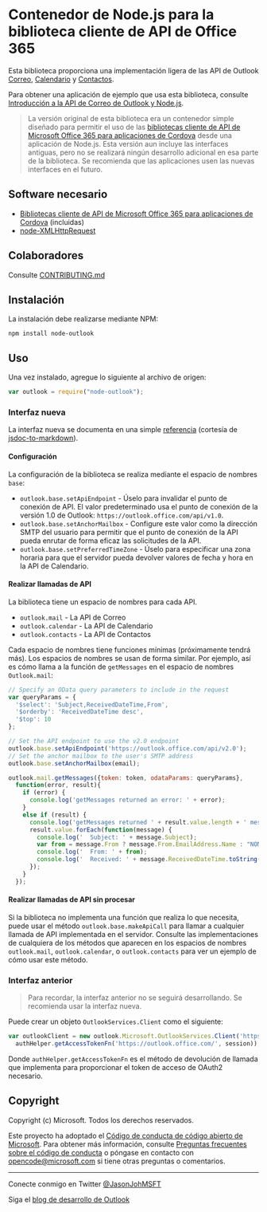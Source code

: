 # Contenedor de Node.js para la biblioteca cliente de API de Office 365

Esta biblioteca proporciona una implementación ligera de las API de Outlook [Correo](https://msdn.microsoft.com/office/office365/APi/mail-rest-operations), [Calendario](https://msdn.microsoft.com/office/office365/APi/calendar-rest-operations) y [Contactos](https://msdn.microsoft.com/office/office365/APi/contacts-rest-operations).

Para obtener una aplicación de ejemplo que usa esta biblioteca, consulte [Introducción a la API de Correo de Outlook y Node.js](https://github.com/jasonjoh/node-tutorial).

> La versión original de esta biblioteca era un contenedor simple diseñado para permitir el uso de las [bibliotecas cliente de API de Microsoft Office 365 para aplicaciones de Cordova](https://www.nuget.org/packages/Microsoft.Office365.ClientLib.JS/) desde una aplicación de Node.js. Esta versión aun incluye las interfaces antiguas, pero no se realizará ningún desarrollo adicional en esa parte de la biblioteca. Se recomienda que las aplicaciones usen las nuevas interfaces en el futuro.

## Software necesario

- [Bibliotecas cliente de API de Microsoft Office 365 para aplicaciones de Cordova](https://www.nuget.org/packages/Microsoft.Office365.ClientLib.JS/) (incluidas)
- [node-XMLHttpRequest](https://github.com/driverdan/node-XMLHttpRequest)

## Colaboradores

Consulte [CONTRIBUTING.md](CONTRIBUTING.md)

## Instalación

La instalación debe realizarse mediante NPM:

```Shell
npm install node-outlook
```

## Uso

Una vez instalado, agregue lo siguiente al archivo de origen:

```js
var outlook = require("node-outlook");
```

### Interfaz nueva

La interfaz nueva se documenta en una simple [referencia](reference/node-outlook.md) (cortesía de [jsdoc-to-markdown](https://github.com/jsdoc2md/jsdoc-to-markdown)).

#### Configuración

La configuración de la biblioteca se realiza mediante el espacio de nombres `base`:

- `outlook.base.setApiEndpoint` - Úselo para invalidar el punto de conexión de API. El valor predeterminado usa el punto de conexión de la versión 1.0 de Outlook: `https://outlook.office.com/api/v1.0`.
- `outlook.base.setAnchorMailbox` - Configure este valor como la dirección SMTP del usuario para permitir que el punto de conexión de la API pueda enrutar de forma eficaz las solicitudes de la API.
- `outlook.base.setPreferredTimeZone` - Úselo para especificar una zona horaria para que el servidor pueda devolver valores de fecha y hora en la API de Calendario.

#### Realizar llamadas de API

La biblioteca tiene un espacio de nombres para cada API.

- `outlook.mail` - La API de Correo
- `outlook.calendar` - La API de Calendario
- `outlook.contacts` - La API de Contactos

Cada espacio de nombres tiene funciones mínimas (próximamente tendrá más). Los espacios de nombres se usan de forma similar. Por ejemplo, así es cómo llama a la función de `getMessages` en el espacio de nombres `Outlook.mail`:

```js
// Specify an OData query parameters to include in the request
var queryParams = {
  '$select': 'Subject,ReceivedDateTime,From',
  '$orderby': 'ReceivedDateTime desc',
  '$top': 10
};

// Set the API endpoint to use the v2.0 endpoint
outlook.base.setApiEndpoint('https://outlook.office.com/api/v2.0');
// Set the anchor mailbox to the user's SMTP address
outlook.base.setAnchorMailbox(email);

outlook.mail.getMessages({token: token, odataParams: queryParams},
  function(error, result){
    if (error) {
      console.log('getMessages returned an error: ' + error);
    }
    else if (result) {
      console.log('getMessages returned ' + result.value.length + ' messages.');
      result.value.forEach(function(message) {
        console.log('  Subject: ' + message.Subject);
        var from = message.From ? message.From.EmailAddress.Name : "NONE";
        console.log('  From: ' + from);
        console.log('  Received: ' + message.ReceivedDateTime.toString());
      });
    }
  });
```

#### Realizar llamadas de API sin procesar

Si la biblioteca no implementa una función que realiza lo que necesita, puede usar el método `outlook.base.makeApiCall` para llamar a cualquier llamada de API implementada en el servidor. Consulte las implementaciones de cualquiera de los métodos que aparecen en los espacios de nombres `outlook.mail`, `outlook.calendar`, o `outlook.contacts` para ver un ejemplo de cómo usar este método.

### Interfaz anterior

> Para recordar, la interfaz anterior no se seguirá desarrollando. Se recomienda usar la interfaz nueva.

Puede crear un objeto `OutlookServices.Client` como el siguiente:

```js
var outlookClient = new outlook.Microsoft.OutlookServices.Client('https://outlook.office.com/api/v2.0',
  authHelper.getAccessTokenFn('https://outlook.office.com/', session));
```

Donde `authHelper.getAccessTokenFn` es el método de devolución de llamada que implementa para proporcionar el token de acceso de OAuth2 necesario.

## Copyright

Copyright (c) Microsoft. Todos los derechos reservados.

Este proyecto ha adoptado el [Código de conducta de código abierto de Microsoft](https://opensource.microsoft.com/codeofconduct/). Para obtener más información, consulte [Preguntas frecuentes sobre el código de conducta](https://opensource.microsoft.com/codeofconduct/faq/) o póngase en contacto con [opencode@microsoft.com](mailto:opencode@microsoft.com) si tiene otras preguntas o comentarios.

----------
Conecte conmigo en Twitter [@JasonJohMSFT](https://twitter.com/JasonJohMSFT)

Siga el [blog de desarrollo de Outlook](https://blogs.msdn.microsoft.com/exchangedev/)